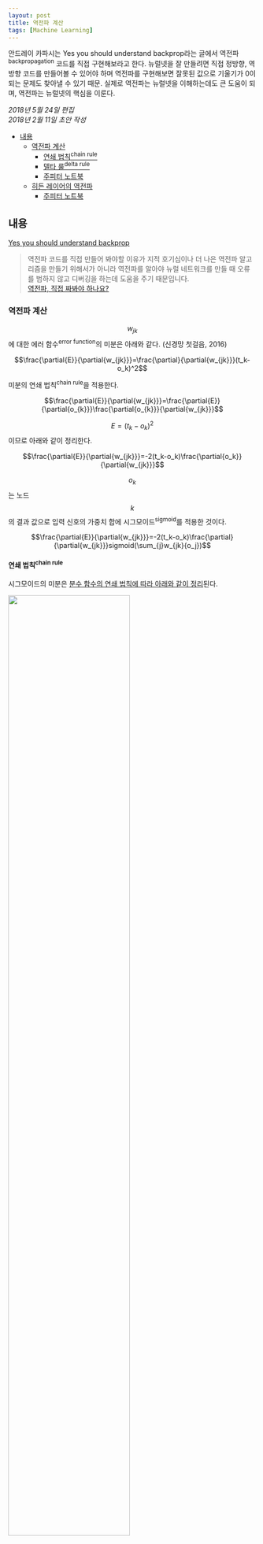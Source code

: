 ```yaml
---
layout: post
title: 역전파 계산
tags: [Machine Learning]
---
```


<div class="message">
안드레이 카파시는 Yes you should understand backprop라는 글에서 역전파<sup>backpropagation</sup> 코드를 직접 구현해보라고 한다. 뉴럴넷을 잘 만들려면 직접 정방향, 역방향 코드를 만들어볼 수 있어야 하며 역전파를 구현해보면 잘못된 값으로 기울기가 0이 되는 문제도 찾아낼 수 있기 때문. 실제로 역전파는 뉴럴넷을 이해하는데도 큰 도움이 되며, 역전파는 뉴럴넷의 핵심을 이룬다.
</div>

*2018년 5월 24일 편집*  
*2018년 2월 11일 초안 작성*

<!-- TOC -->

- [내용](#내용)
    - [역전파 계산](#역전파-계산)
        - [연쇄 법칙<sup>chain rule</sup>](#연쇄-법칙chain-rule)
        - [델타 룰<sup>delta rule</sup>](#델타-룰delta-rule)
        - [주피터 노트북](#주피터-노트북)
    - [히든 레이어의 역전파](#히든-레이어의-역전파)
        - [주피터 노트북](#주피터-노트북-1)

<!-- /TOC -->

## 내용
[Yes you should understand backprop](https://medium.com/@karpathy/yes-you-should-understand-backprop-e2f06eab496b)

> 역전파 코드를 직접 만들어 봐야할 이유가 지적 호기심이나 더 나은 역전파 알고리즘을 만들기 위해서가 아니라 역전파를 알아야 뉴럴 네트워크를 만들 때 오류를 범하지 않고 디버깅을 하는데 도움을 주기 때문입니다.  
[역전파, 직접 짜봐야 하나요?](https://tensorflow.blog/2016/12/27/%EC%97%AD%EC%A0%84%ED%8C%8C-%EC%A7%81%EC%A0%91-%EC%A7%9C%EB%B4%90%EC%95%BC-%ED%95%98%EB%82%98%EC%9A%94/)

### 역전파 계산
$$w_{jk}$$에 대한 에러 함수<sup>error function</sup>의 미분은 아래와 같다. (신경망 첫걸음, 2016)

$$\frac{\partial{E}}{\partial{w_{jk}}}=\frac{\partial}{\partial{w_{jk}}}(t_k-o_k)^2$$

미분의 연쇄 법칙<sup>chain rule</sup>을 적용한다.

$$\frac{\partial{E}}{\partial{w_{jk}}}=\frac{\partial{E}}{\partial{o_{k}}}\frac{\partial{o_{k}}}{\partial{w_{jk}}}$$

$$E=(t_k-o_k)^2$$이므로 아래와 같이 정리한다.

$$\frac{\partial{E}}{\partial{w_{jk}}}=-2(t_k-o_k)\frac{\partial{o_k}}{\partial{w_{jk}}}$$

$$o_k$$는 노드 $$k$$의 결과 값으로 입력 신호의 가중치 합에 시그모이드<sup>sigmoid</sup>를 적용한 것이다.

$$\frac{\partial{E}}{\partial{w_{jk}}}=-2(t_k-o_k)\frac{\partial}{\partial{w_{jk}}}sigmoid(\sum_{j}w_{jk}{o_j})$$

#### 연쇄 법칙<sup>chain rule</sup>
시그모이드의 미분은 [분수 함수의 연쇄 법칙에 따라 아래와 같이 정리](https://math.stackexchange.com/a/78578)된다.

<img src="https://user-images.githubusercontent.com/1250095/36069975-9b1ff30a-0f35-11e8-8490-c139370d1ef8.png" width="70%" />

이를 $$\sigma^\prime(x)$$로 정리하면 아래와 같이 깔끔하게 정리된다.

$$\frac{\partial}{\partial{x}}sigmoid(x)=sigmoid(x)(1-sigmoid(x))$$

시그모이드의 미분 결과 식은 매우 간단하며, 활성화 함수로 인기 있는 이유 중 하나다. 이제 이 결과를 적용하면 식은 아래와 같다.

$$\frac{\partial{E}}{\partial{w_{jk}}}=-2(t_k-o_k){sigmoid(\sum_{j}w_{jk}{o_j})}(1-sigmoid(\sum_{j}w_{jk}{o_j}))\frac{\partial}{\partial{w_{jk}}}(\sum_{j}w_{jk}{o_j})$$

미분의 연쇄 법칙에 따라 $$f(g(x))$$를 미분하면 $$f'(g(x))g'(x)$$가 된다. 시그모이드 함수내의 표현식도 한 번 더 미분되어야 하며, 노드 $$j$$의 결과 $$o_j$$는 오직 이와 연결되는 가중치 $$w_{jk}$$에 의해서만 영향을 받으므로 합 기호를 뗄 수 있고, 미분을 취하면 $$o_j$$만 남는다. 

아래와 같이 정리된다.

$$\frac{\partial{E}}{\partial{w_{jk}}}=-2(t_k-o_k){sigmoid(\sum_{j}w_{jk}{o_j})}(1-sigmoid(\sum_{j}w_{jk}{o_j})){o_j}$$

상수항 2를 $$\frac{1}{2}$$을 취해 제거한다. 이렇게 미분 계산을 쉽게 하기 위해 일반적으로 SSE에 $$\frac{1}{2}$$를 취한 형태를 에러 함수로 사용한다.

이제 최종 수식은 아래와 같다.

$$\frac{\partial{E}}{\partial{w_{jk}}}=-(t_k-o_k){sigmoid(\sum_{j}w_{jk}}{o_j})(1-sigmoid(\sum_{j}w_{jk}{o_j})){o_j}$$

#### 델타 룰<sup>delta rule</sup>
학습률<sup>learning rate</sup>을 포함한 $$\Delta{w}_{jk}$$의 수식을 단순화한 최종 형태는 아래와 같다. (신경망 첫걸음, 2016) [델타 룰](https://en.wikipedia.org/wiki/Delta_rule)이라 부른다.

<img src="https://2.bp.blogspot.com/-JMU0Mek7a_M/WGlAGVBCg6I/AAAAAAAAAfs/RXrTnOqCfB4VB4LhfNXA400q9ADEVUxeQCLcB/s640/formula_11_cc.png" />

#### 주피터 노트북
[주피터로 미분 계산을 검증](https://nbviewer.jupyter.org/github/likejazz/jupyter-notebooks/blob/master/linear-algebra-transpose-differential.ipynb)했다.

### 히든 레이어의 역전파
히든 레이어의 경우 이전 레이어의 미분을 모두 적용해야 하므로 좀 더 복잡하다. 행렬 연산이 반드시 필요한 이유이기도 한다. 행렬의 전치<sup>transpose</sup>로 미분 계산을 한다.

<img src="https://user-images.githubusercontent.com/1250095/36224253-6028d4a6-120a-11e8-8e1d-e6f8d8d2c22c.png" width="70%" />

그래디언트 체킹<sup>gradient checking</sup>이 가능하려면 $$\frac{\partial{E}}{\partial{w_1}}$$를 정확히 계산해주어야 하는데, 계산을 간편히 한다는 이유로 생략하면 수치 미분과 해석적 미분 값이 동일하지 않아 검증이 어려운 문제가 있다.

<img src="https://user-images.githubusercontent.com/1250095/36209809-1e8dd246-11e0-11e8-9aaf-ac4fc6e99c75.png" width="70%" />

[역전파 계산을 알기쉽게 정리](https://mattmazur.com/2015/03/17/a-step-by-step-backpropagation-example/)한 글을 보면 $$\delta_o$$를 산출하면서 간단히 정리해버려 마치 미분 없이 그대로 넘기면 되는걸로 혼동하게 되는데, 출력 레이어에 활성화<sup>activation</sup> 함수를 적용 했다면 $$\delta_o$$ 계산시 에러에 대한 출력 레이어 편미분이 필요하므로 활성화, 이 경우 시그모이드 미분이 필요하다. 위 수식에서 $$\frac{\partial{out_o}}{\partial{net_o}}$$ 부분이 활성화에 대한 미분이고 $$\frac{\partial{net_o}}{\partial{out_{h1}}}$$이 각각 가중치 $$w_5$$, $$w_6$$이 된다.

<img src="https://user-images.githubusercontent.com/1250095/36209903-6a45dfee-11e0-11e8-97a7-390df2a85545.jpeg" width="50%" />

무엇보다 직접 계산하면서 값을 맞춰 보는게 가장 좋다. 연습장에 연쇄 법칙을 직접 정리해봤고 활성화, 여기서는 시그모이드 미분이 필요함을 알 수 있다. 시그모이드의 미분인 $$sigmoid(net_o)(1 - sigmoid(net_o))$$ 를 $$\partial{E}$$에 포함해야 되며, 기존 에러 편미분과 함께 가중치를 곱해서 이전 레이어로 역전파해야 그래디언트 체킹이 성공하게 된다.

초기에 코드를 구현하면서 누락했는데 따라서 출력 레이어 활성화의 미분이 적용되지 않았으나 그래도 계산 결과만 다를뿐 비율은 행 별로 동일했으며, 재밌게도 학습도 제대로 됐다. 따라서 논문에서 실수로 수식을 생략해도 알아차리기 어려우며 대부분의 논문, 문서에선 의도적으로 생략하는 경우도 잦으므로 주의가 필요하다.

#### 주피터 노트북
[주피터로 역전파 그래디언트 체킹을 계산](https://nbviewer.jupyter.org/github/likejazz/jupyter-notebooks/blob/master/backpropagation.ipynb)했다.

계산이 정확한데도 [cs231n의 그래디언트 체킹 기준](http://cs231n.github.io/neural-networks-3/#gradcheck)을 맞추지 못한 점은 아쉬운 부분이다.
